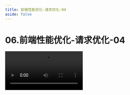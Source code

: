 ```yaml
---
title: 前端性能优化-请求优化-04
aside: false
---
```


# 06.前端性能优化-请求优化-04

<video autoplay src="http://qn.chinavanes.com/interview/performance/06.前端性能优化-请求优化-04.mp4" controls controlsList="nodownload" width="50%"/>

